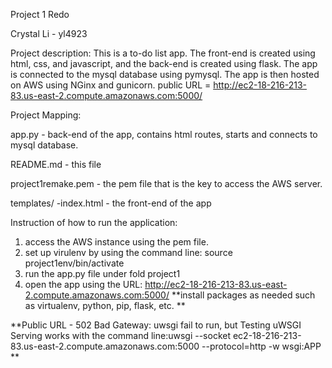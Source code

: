 Project 1 Redo 

Crystal Li - yl4923

Project description: This is a to-do list app. The front-end is created using html, css, and javascript, and the back-end is created using flask. The app is connected to the mysql database using pymysql. The app is then hosted on AWS using NGinx and gunicorn.
public URL = http://ec2-18-216-213-83.us-east-2.compute.amazonaws.com:5000/

Project Mapping:

app.py - back-end of the app, contains html routes, starts and connects to mysql database. 


README.md - this file

project1remake.pem - the pem file that is the key to access the AWS server.


templates/
-index.html - the front-end of the app
        

      
Instruction of how to run the application:
1. access the AWS instance using the pem file. 
2. set up virulenv by using the command line: source project1env/bin/activate
3. run the app.py file under fold project1 
4. open the app using the URL: http://ec2-18-216-213-83.us-east-2.compute.amazonaws.com:5000/
**install packages as needed such as virtualenv, python, pip, flask, etc. **

**Public URL - 502 Bad Gateway: uwsgi fail to run, but Testing uWSGI Serving works with the command line:uwsgi --socket ec2-18-216-213-83.us-east-2.compute.amazonaws.com:5000 --protocol=http -w wsgi:APP   **

